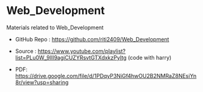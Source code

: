 # Web_Development
Materials related to Web_Development


- GitHub Repo : https://github.com/riti2409/Web_Development

- Source : https://www.youtube.com/playlist?list=PLu0W_9lII9agiCUZYRsvtGTXdxkzPyItg (code with harry)

- PDF: https://drive.google.com/file/d/1PDqyP3NiGf4hwOU2B2NMRaZ8NEsiYn8r/view?usp=sharing
